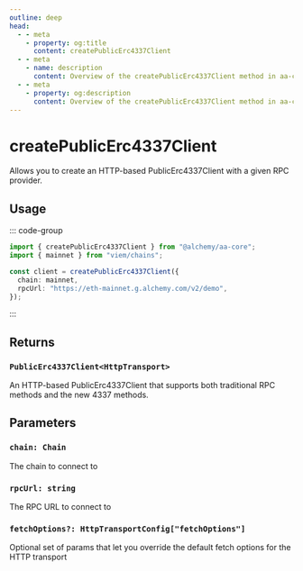 ```yaml
---
outline: deep
head:
  - - meta
    - property: og:title
      content: createPublicErc4337Client
  - - meta
    - name: description
      content: Overview of the createPublicErc4337Client method in aa-core client
  - - meta
    - property: og:description
      content: Overview of the createPublicErc4337Client method in aa-core client
---
```


# createPublicErc4337Client

Allows you to create an HTTP-based PublicErc4337Client with a given RPC provider.

## Usage

::: code-group

```ts [example.ts]
import { createPublicErc4337Client } from "@alchemy/aa-core";
import { mainnet } from "viem/chains";

const client = createPublicErc4337Client({
  chain: mainnet,
  rpcUrl: "https://eth-mainnet.g.alchemy.com/v2/demo",
});
```

:::

## Returns

### `PublicErc4337Client<HttpTransport>`

An HTTP-based PublicErc4337Client that supports both traditional RPC methods and the new 4337 methods.

## Parameters

### `chain: Chain`

The chain to connect to

### `rpcUrl: string`

The RPC URL to connect to

### `fetchOptions?: HttpTransportConfig["fetchOptions"]`

Optional set of params that let you override the default fetch options for the HTTP transport
